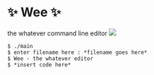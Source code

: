 # ✨ Wee ✨
the whatever command line editor
![](https://user-images.githubusercontent.com/41879253/128745538-f941e736-fdc5-4b22-9887-9f6a07e417d3.gif)
```console
$ ./main
$ enter filename here : *filename goes here*
$ Wee - the whatever editor
$ *insert code here*
```
